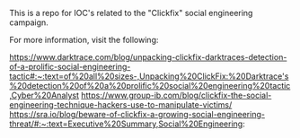 This is a repo for IOC's related to the "Clickfix" social engineering campaign. 

For more information, visit the following:

https://www.darktrace.com/blog/unpacking-clickfix-darktraces-detection-of-a-prolific-social-engineering-tactic#:~:text=of%20all%20sizes-,Unpacking%20ClickFix:%20Darktrace's%20detection%20of%20a%20prolific%20social%20engineering%20tactic,Cyber%20Analyst
https://www.group-ib.com/blog/clickfix-the-social-engineering-technique-hackers-use-to-manipulate-victims/
https://sra.io/blog/beware-of-clickfix-a-growing-social-engineering-threat/#:~:text=Executive%20Summary,Social%20Engineering:
